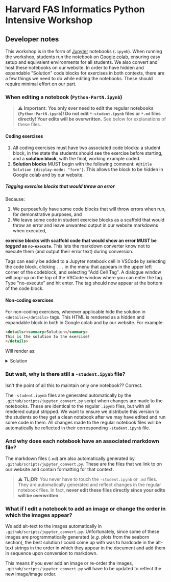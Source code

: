 # Harvard FAS Informatics Python Intensive Workshop

## Developer notes

This workshop is in the form of [Jupyter](https://jupyter.org/) notebooks (`.ipynb`). When running the workshop, students run the notebook on [Google colab](https://colab.research.google.com/), ensuring easy setup and equivalent environments for all students. We also convert and host these notebooks on our website. In order to have hidden and expandable "Solution" code blocks for exercises in both contexts, there are a few things we need to do while editing the notebooks. These should require minimal effort on our part.

### When editing a notebook (`Python-PartN.ipynb`)

> ⚠️ **Important:** **You only ever need to edit the regular notebooks (`Python-PartN.ipynb`)! Do not edit `*-student.ipynb` files or `*.md` files directly! Your edits will be overwritten.** See below for explanations of these files.

#### Coding exercises

1. All coding exercises must have two associated code blocks: a student block, in the state the students should see the exercise before starting, and a **solution block**, with the final, working example coded.
2. **Solution blocks** MUST begin with the following comment: `#@title Solution {display-mode: "form"}`. This allows the block to be hidden in Google colab and by our website.

##### Tagging exercise blocks that would throw an error

Because:

1. We purposefully have some code blocks that will throw errors when run, for demonstrative purposes, and
2. We leave some code in student exercise blocks as a scaffold that would throw an error and leave unwanted output in our website markdowns when executed,

**exercise blocks with scaffold code that would show an error MUST be *tagged* as `no-execute`**. This lets the markdown converter know not to execute them (and output their error text) during conversion.

Tags can easily be added to a Jupyter notebook cell in VSCode by selecting the code block, clicking `...` in the menu that appears in the upper left corner of the codeblock, and selecting "Add Cell Tag". A dialogue window will pop-up on the top of the VSCode window where you can enter the tag. Type "no-execute" and hit enter. The tag should now appear at the bottom of the code block.

#### Non-coding exercises

For non-coding exercises, wherever applicable hide the solution in `<details></details>` tags. This HTML is rendered as a hidden and expandable block in both in Google colab and by our website. For example:

```html
<details><summary>Solution</summary>
This is the solution to the exercise!
</details>
```

Will render as:

<details><summary>Solution</summary>
This is the solution to the exercise!
</details>

### But wait, why is there still a `-student.ipynb` file?

Isn't the point of all this to maintain only one notebook?? Correct.

The `-student.ipynb` files are generated automatically by the `.github/scripts/jupyter_convert.py` script when changes are made to the notebooks. These are identical to the regular `.ipynb` files, but with all rendered output stripped. We want to ensure we distribute this version to the students so they get a clean notebook after we may have edited and run some code in them. All changes made to the regular notebook files will be automatically be reflected in their corresponding `-student.ipynb` file.

### And why does each notebook have an associated markdown file?

The markdown files (`.md`) are also automatically generated by `.github/scripts/jupyter_convert.py`. These are the files that we link to on our website and contain formatting for that context.

> ⚠️ **TL;DR:** You never have to touch the `-student.ipynb` or `.md` files. They are automatically generated and reflect changes in the regular notebook files. In fact, **never edit these files directly since your edits will be overwritten**.

### What if I edit a notebook to add an image or change the order in which the images appear?

We add alt-text to the images automatically in `.github/scripts/jupyter_convert.py`. Unfortunately, since some of these images are programmatically generated (*e.g.* plots from the seaborn section), the best solution I could come up with was to hardcode in the alt-text strings in the order in which they appear in the document and add them in sequence upon conversion to markdown.

This means if you ever add an image or re-order the images, `.github/scripts/jupyter_convert.py` will have to be updated to reflect the new image/image order.

